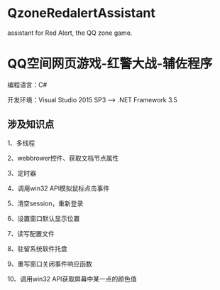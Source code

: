 # QzoneRedalertAssistant
assistant for Red Alert, the QQ zone game.

# QQ空间网页游戏-红警大战-辅佐程序

编程语言：C#

开发环境：Visual Studio 2015 SP3 --> .NET Framework 3.5


## 涉及知识点 ##

1、多线程

2、webbrower控件、获取文档节点属性

3、定时器

4、调用win32 API模拟鼠标点击事件

5、清空session，重新登录

6、设置窗口默认显示位置

7、读写配置文件

8、驻留系统软件托盘

9、重写窗口关闭事件响应函数

10、调用win32 API获取屏幕中某一点的颜色值


